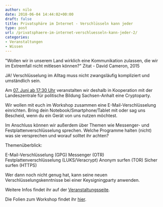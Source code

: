 ```yaml
---
author: nilo
date: 2018-06-04 14:44:02+00:00
draft: false
title: Privatsphäre im Internet - Verschlüsseln kann jeder
type: post
url: /privatsphaere-im-internet-verschluesseln-kann-jeder-2/
categories:
- Veranstaltungen
- Wissen
---
```


"Wollen wir in unserem Land wirklich eine Kommunikation zulassen, die
wir im Extremfall nicht mitlesen können?" Zitat - David Cameron, 2015

JA! Verschlüsselung im Alltag muss nicht zwangsläufig kompliziert und
umständlich sein.

Am [07. Juni ab 17:30 Uhr](/cryptoparty/) veranstalten wir deshalb in Kooperation mit der Landeszentrale für politische Bildung Sachsen-Anhalt eine Cryptoparty.<!-- more -->

Wir wollen mit euch im Workshop zusammen eine
E-Mail-Verschlüsselung einrichten.
Bring dein Notebook/Smartphone/Tablet mit oder
sag uns Bescheid, wenn du ein Gerät von uns nutzen möchtest.

Im Anschluss können wir außerdem über Themen wie Messenger- und
Festplattenverschlüsselung sprechen. Welche Programme halten (nicht) was
sie versprechen und worauf solltet ihr achten?

Themenüberblick:

E-Mail-Verschlüsselung (GPG)
Messenger (OTR)
Festplattenverschlüsselung (LUKS/Veracrypt)
Anonym surfen (TOR)
Sicher surfen (HTTPS)

Wer dann noch nicht genug hat, kann seine neuen
Verschlüsselungskenntnisse bei einer Keysigningparty anwenden.

Weitere Infos findet ihr auf der [Veranstaltungsseite](/cryptoparty/).

Die Folien zum Workshop findet ihr [hier](https://eigenbaukombinat.de/wp-content/uploads/2017/11/2017-11-23_gpg.pdf).
